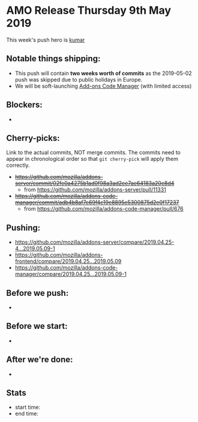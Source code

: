 # AMO Release Thursday 9th May 2019

This week's push hero is [kumar](https://github.com/kumar303)

## Notable things shipping:

- This push will contain **two weeks worth of commits** as the 2019-05-02 push was skipped due to public holidays in Europe.
- We will be soft-launching [Add-ons Code Manager](https://github.com/mozilla/addons-code-manager) (with limited access)

## Blockers:

*

## Cherry-picks:

Link to the actual commits, NOT merge commits. The commits need to appear
in chronological order so that `git cherry-pick` will apply them correctly.

* ~~https://github.com/mozilla/addons-server/commit/02fe0a4275b1ad0f98a3ad2ee7ae64183a20e8d4~~
  * from https://github.com/mozilla/addons-server/pull/11331
* ~~https://github.com/mozilla/addons-code-manager/commit/adb4b8af7c69f4c19e8895e5300875d2e0f17237~~
  * from https://github.com/mozilla/addons-code-manager/pull/676

## Pushing:

- https://github.com/mozilla/addons-server/compare/2019.04.25-4...2019.05.09-1
- https://github.com/mozilla/addons-frontend/compare/2019.04.25...2019.05.09
- https://github.com/mozilla/addons-code-manager/compare/2019.04.25...2019.05.09-1

## Before we push:

*

## Before we start:

*

## After we're done:

* 
## Stats

- start time:
- end time:
